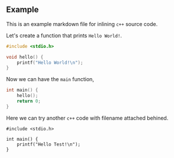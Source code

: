 Example
---

This is an example markdown file for inlining `c++` source code.

Let's create a function that prints `Hello World!`.

```cpp
#include <stdio.h>

void hello() {
    printf("Hello World!\n");
}
```

Now we can have the `main` function,

```cpp
int main() {
    hello();
    return 0;
}
```

Here we can try another `c++` code with filename attached behined.

```cpp, test.cpp
#include <stdio.h>

int main() {
    printf("Hello Test!\n");
}
```
